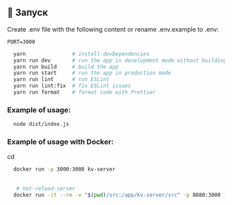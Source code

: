 ## 🚀 Запуск


Create .env file with the following content or rename .env.example to .env:
```
PORT=3000
```

```bash
  yarn               # install devDependencies
  yarn run dev       # run the app in development mode without building ts files
  yarn run build     # build the app
  yarn run start     # run the app in production mode
  yarn run lint      # run ESLint
  yarn run lint:fix  # fix ESLint issues
  yarn run format    # format code with Prettier
````

### Example of usage:

```bash
  node dist/index.js 
```

### Example of usage with Docker:
cd 

```bash  
  docker run -p 3000:3000 kv-server
   
   
   # hot-reload-server
  docker run -it --rm -v "$(pwd)/src:/app/kv-server/src" -p 8080:3000 --name kv-hot kv-hot-reload 
```
